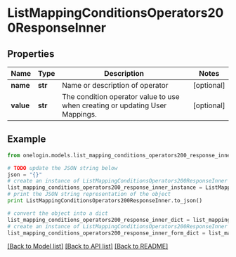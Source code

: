 # ListMappingConditionsOperators200ResponseInner


## Properties
Name | Type | Description | Notes
------------ | ------------- | ------------- | -------------
**name** | **str** | Name or description of operator | [optional] 
**value** | **str** | The condition operator value to use when creating or updating User Mappings. | [optional] 

## Example

```python
from onelogin.models.list_mapping_conditions_operators200_response_inner import ListMappingConditionsOperators200ResponseInner

# TODO update the JSON string below
json = "{}"
# create an instance of ListMappingConditionsOperators200ResponseInner from a JSON string
list_mapping_conditions_operators200_response_inner_instance = ListMappingConditionsOperators200ResponseInner.from_json(json)
# print the JSON string representation of the object
print ListMappingConditionsOperators200ResponseInner.to_json()

# convert the object into a dict
list_mapping_conditions_operators200_response_inner_dict = list_mapping_conditions_operators200_response_inner_instance.to_dict()
# create an instance of ListMappingConditionsOperators200ResponseInner from a dict
list_mapping_conditions_operators200_response_inner_form_dict = list_mapping_conditions_operators200_response_inner.from_dict(list_mapping_conditions_operators200_response_inner_dict)
```
[[Back to Model list]](../README.md#documentation-for-models) [[Back to API list]](../README.md#documentation-for-api-endpoints) [[Back to README]](../README.md)


